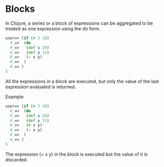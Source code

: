 # Blocks

In Clojure, a series or a block of expressions can be aggregated to be treated as one expression using the *do* form. 

```clojure
user=> (if (< 5 10)
  #_=>  (do
  #_=>   (def x 20)
  #_=>   (def y 15)
  #_=>   (- x y)
  #_=>  )
  #_=> )
5
```

All the expressions in a block are executed, but only the value of the last expression evaluated is returned. 

Example

```clojure
user=> (if (< 5 10)
  #_=>  (do
  #_=>   (def x 20)
  #_=>   (def y 15)
  #_=>   (+ x y)
  #_=>   (- x y)
  #_=>  )
  #_=> )
5
```

The expression (+ x y) in the block is executed but the value of it is discarded.
